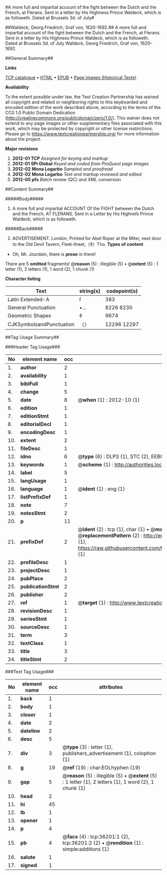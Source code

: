 #A more full and impartial account of the fight between the Dutch and the French, at Flerans. Sent in a letter by His Highness Prince Waldeck, which is as followeth. Dated at Brussels 3d. of July#

##Waldeck, Georg Friedrich, Graf von, 1620-1692.##
A more full and impartial account of the fight between the Dutch and the French, at Flerans. Sent in a letter by His Highness Prince Waldeck, which is as followeth. Dated at Brussels 3d. of July
Waldeck, Georg Friedrich, Graf von, 1620-1692.

##General Summary##

**Links**

[TCP catalogue](http://www.ota.ox.ac.uk/tcp/)  • 
[HTML](http://tei.it.ox.ac.uk/tcp/Texts-HTML/free/A42/A42628.html)  • 
[EPUB](http://tei.it.ox.ac.uk/tcp/Texts-EPUB/free/A42/A42628.epub) • 
[Page images (Historical Texts)](https://historicaltexts.jisc.ac.uk/eebo-99831734e)

**Availability**

To the extent possible under law, the Text Creation Partnership has waived all copyright and related or neighboring rights to this keyboarded and encoded edition of the work described above, according to the terms of the CC0 1.0 Public Domain Dedication (http://creativecommons.org/publicdomain/zero/1.0/). This waiver does not extend to any page images or other supplementary files associated with this work, which may be protected by copyright or other license restrictions. Please go to https://www.textcreationpartnership.org/ for more information about the project.

**Major revisions**

1. __2012-01__ __TCP__ *Assigned for keying and markup*
1. __2012-01__ __SPi Global__ *Keyed and coded from ProQuest page images*
1. __2012-02__ __Mona Logarbo__ *Sampled and proofread*
1. __2012-02__ __Mona Logarbo__ *Text and markup reviewed and edited*
1. __2012-05__ __pfs__ *Batch review (QC) and XML conversion*

##Content Summary##

#####Body#####

1. A more full and impartial ACCOUNT Of the FIGHT between the Dutch and the French, AT FLERANS. Sent in a Letter by His Highneſs Prince Waldeck, which is as followeth.

#####Back#####

1. ADVERTISEMENT.
London, Printed for Abel Roper at the Miter, next door to the Old Devil Tavern, Fleet-ſtreet,〈◊〉Tho.
**Types of content**

  * Oh, Mr. Jourdain, there is **prose** in there!

There are 5 **omitted** fragments! 
 @__reason__ (5) : illegible (5)  •  @__extent__ (5) : 1 letter (1), 2 letters (1), 1 word (2), 1 chunk (1)

**Character listing**


|Text|string(s)|codepoint(s)|
|---|---|---|
|Latin Extended-A|ſ|383|
|General Punctuation|•…|8226 8230|
|Geometric Shapes|◊|9674|
|CJKSymbolsandPunctuation|〈〉|12296 12297|

##Tag Usage Summary##

###Header Tag Usage###

|No|element name|occ|attributes|
|---|---|---|---|
|1.|__author__|2||
|2.|__availability__|1||
|3.|__biblFull__|1||
|4.|__change__|5||
|5.|__date__|8| @__when__ (1) : 2012-10 (1)|
|6.|__edition__|1||
|7.|__editionStmt__|1||
|8.|__editorialDecl__|1||
|9.|__encodingDesc__|1||
|10.|__extent__|2||
|11.|__fileDesc__|1||
|12.|__idno__|6| @__type__ (6) : DLPS (1), STC (2), EEBO-CITATION (1), PROQUEST (1), VID (1)|
|13.|__keywords__|1| @__scheme__ (1) : http://authorities.loc.gov/ (1)|
|14.|__label__|5||
|15.|__langUsage__|1||
|16.|__language__|1| @__ident__ (1) : eng (1)|
|17.|__listPrefixDef__|1||
|18.|__note__|7||
|19.|__notesStmt__|2||
|20.|__p__|11||
|21.|__prefixDef__|2| @__ident__ (2) : tcp (1), char (1)  •  @__matchPattern__ (2) : ([0-9\-]+):([0-9IVX]+) (1), (.+) (1)  •  @__replacementPattern__ (2) : http://eebo.chadwyck.com/downloadtiff?vid=$1&page=$2 (1), https://raw.githubusercontent.com/textcreationpartnership/Texts/master/tcpchars.xml#$1 (1)|
|22.|__profileDesc__|1||
|23.|__projectDesc__|1||
|24.|__pubPlace__|2||
|25.|__publicationStmt__|2||
|26.|__publisher__|2||
|27.|__ref__|1| @__target__ (1) : http://www.textcreationpartnership.org/docs/. (1)|
|28.|__revisionDesc__|1||
|29.|__seriesStmt__|1||
|30.|__sourceDesc__|1||
|31.|__term__|3||
|32.|__textClass__|1||
|33.|__title__|3||
|34.|__titleStmt__|2||


###Text Tag Usage###

|No|element name|occ|attributes|
|---|---|---|---|
|1.|__back__|1||
|2.|__body__|1||
|3.|__closer__|1||
|4.|__date__|2||
|5.|__dateline__|2||
|6.|__desc__|5||
|7.|__div__|3| @__type__ (3) : letter (1), publishers_advertisement (1), colophon (1)|
|8.|__g__|19| @__ref__ (19) : char:EOLhyphen (19)|
|9.|__gap__|5| @__reason__ (5) : illegible (5)  •  @__extent__ (5) : 1 letter (1), 2 letters (1), 1 word (2), 1 chunk (1)|
|10.|__head__|2||
|11.|__hi__|45||
|12.|__lb__|1||
|13.|__opener__|1||
|14.|__p__|4||
|15.|__pb__|4| @__facs__ (4) : tcp:36201:1 (2), tcp:36201:2 (2)  •  @__rendition__ (1) : simple:additions (1)|
|16.|__salute__|1||
|17.|__signed__|1||
